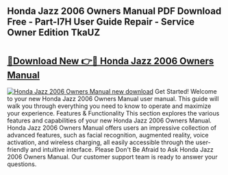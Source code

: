 ## Honda Jazz 2006 Owners Manual PDF Download Free - Part-I7H User Guide Repair - Service Owner Edition TkaUZ

# <h2><a href="http://cf24243.oget.top/?id=Honda+Jazz+2006+Owners+Manual">🔗Download New 👉🔴 Honda Jazz 2006 Owners Manual</a></h2>

[![Honda Jazz 2006 Owners Manual new download](https://i.imgur.com/5g1atiW.png)](http://cf24243.oget.top/?id=Honda+Jazz+2006+Owners+Manual)
Get Started! Welcome to your new Honda Jazz 2006 Owners Manual user manual. This guide will walk you through everything you need to know to operate and maximize your experience. Features & Functionality This section explores the various features and capabilities of your new Honda Jazz 2006 Owners Manual. Honda Jazz 2006 Owners Manual offers users an impressive collection of advanced features, such as facial recognition, augmented reality, voice activation, and wireless charging, all easily accessible through the user-friendly and intuitive interface. Please Don't Be Afraid to Ask Honda Jazz 2006 Owners Manual. Our customer support team is ready to answer your questions.
